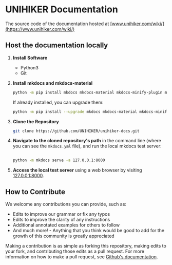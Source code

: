 # UNIHIKER Documentation 
The source code of the documentation hosted at [www.unihiker.com/wiki/](https://www.unihiker.com/wiki/)

## Host the documentation locally

1. **Install Software**
    - Python3
    - Git

2. **Install mkdocs and mkdocs-material**
    ```bash
    python -m pip install mkdocs mkdocs-material mkdocs-minify-plugin mkdocs-glightbox
    ```
    If already installed, you can upgrade them:
    ```bash
    python -m pip install --upgrade mkdocs mkdocs-material mkdocs-minify-plugin mkdocs-glightbox
    ```
3. **Clone the Repository**

    ```bash
    git clone https://github.com/UNIHIKER/unihiker-docs.git
    ```

4. **Navigate to the cloned repository's path** in the command line (where you can see the `mkdocs.yml` file), and run the local mkdocs test server:
    ```bash
      
   python -m mkdocs serve -a 127.0.0.1:8000
   
   ```
5. **Access the local test server** using a web browser by visiting [127.0.0.1:8000](http://127.0.0.1:8000/).

## How to Contribute
We welcome any contributions you can provide, such as:

- Edits to improve our grammar or fix any typos
- Edits to improve the clarity of any instructions
- Additional annotated examples for others to follow
- And much more! - Anything that you think would be good to add for the growth of this community is greatly appreciated

Making a contribution is as simple as forking this repository, making edits to your fork, and contributing those edits as a pull request. For more information on how to make a pull request, see [Github's documentation](https://help.github.com/articles/using-pull-requests/).